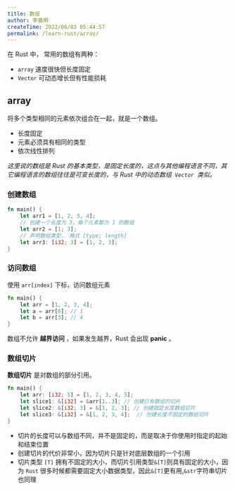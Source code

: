 ```yaml
---
title: 数组
author: 李嘉明
createTime: 2022/06/03 05:44:57
permalink: /learn-rust/array/
---
```


在 Rust 中， 常用的数组有两种：

- `array` 速度很快但长度固定
- `Vector` 可动态增长但有性能损耗

## array

将多个类型相同的元素依次组合在一起，就是一个数组。

- 长度固定
- 元素必须具有相同的类型
- 依次线性排列

_这里说的数组是 Rust 的基本类型，是固定长度的，这点与其他编程语言不同，其它编程语言的数组往往是可变长度的，与 Rust 中的动态数组  `Vector`  类似。_

### 创建数组

```rust
fn main() {
	let arr1 = [1, 2, 3, 4];
	// 创建一个长度为 3，每个元素都为 1 的数组
	let arr2 = [1; 3];
	// 声明数组类型， 格式 [type; length]
	let arr3: [i32; 3] = [1, 2, 3];
}
```

### 访问数组

使用 `arr[index]` 下标，访问数组元素

```rust
fn main() {
	let arr = [1, 2, 3, 4];
	let a = arr[0]; // 1
	let b = arr[3]; // 4
}
```

数组不允许 **越界访问** ，如果发生越界，Rust 会出现 **panic** 。

### 数组切片

**数组切片** 是对数组的部分引用。

```rust
fn main() {
	let arr: [i32; 5] = [1, 2, 3, 4, 5];
	let slice1: &[i32] = &arr[1..3]; // 创建已有数组的切片
	let slice2: &[i32; 3] = &[1, 2, 3]; // 创建固定长度数组切片
	let slice3: &[i32] = &[1, 2, 3, 4];  // 创建长度不固定的数组切片
}
```

- 切片的长度可以与数组不同，并不是固定的，而是取决于你使用时指定的起始和结束位置
- 创建切片的代价非常小，因为切片只是针对底层数组的一个引用
- 切片类型 `[T]` 拥有不固定的大小，而切片引用类型`&[T]`则具有固定的大小，因为 `Rust` 很多时候都需要固定大小数据类型，因此`&[T]`更有用,`&str`字符串切片也同理
